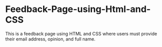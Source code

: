 # Feedback-Page-using-Html-and-CSS

This is a feedback page using HTML and CSS where users must provide their email address, opinion, and full name.
